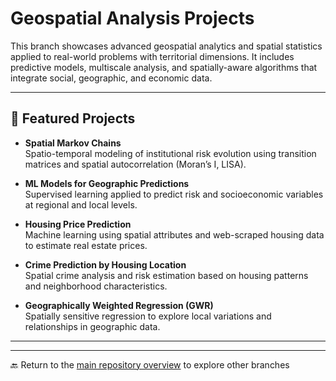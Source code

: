 # Geospatial Analysis Projects

This branch showcases advanced geospatial analytics and spatial statistics applied to real-world problems with territorial dimensions. It includes predictive models, multiscale analysis, and spatially-aware algorithms that integrate social, geographic, and economic data.

---

## 📂 Featured Projects

- **Spatial Markov Chains**  
  Spatio-temporal modeling of institutional risk evolution using transition matrices and spatial autocorrelation (Moran’s I, LISA).

- **ML Models for Geographic Predictions**  
  Supervised learning applied to predict risk and socioeconomic variables at regional and local levels.

- **Housing Price Prediction**  
  Machine learning using spatial attributes and web-scraped housing data to estimate real estate prices.

- **Crime Prediction by Housing Location**  
  Spatial crime analysis and risk estimation based on housing patterns and neighborhood characteristics.

- **Geographically Weighted Regression (GWR)**  
  Spatially sensitive regression to explore local variations and relationships in geographic data.

---

---

🔙 Return to the [main repository overview](https://github.com/Ladinux13/Ladino_Portafolio) to explore other branches

